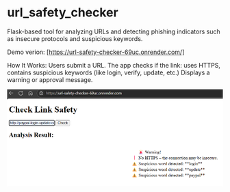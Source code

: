 # url_safety_checker
Flask-based tool for analyzing URLs and detecting phishing indicators such as insecure protocols and suspicious keywords.

Demo verion: [https://url-safety-checker-69uc.onrender.com/]

How It Works: 
Users submit a URL.
The app checks if the link: uses HTTPS, contains suspicious keywords (like login, verify, update, etc.)
Displays a warning or approval message.

![Form Screenshot](paypal.png)


